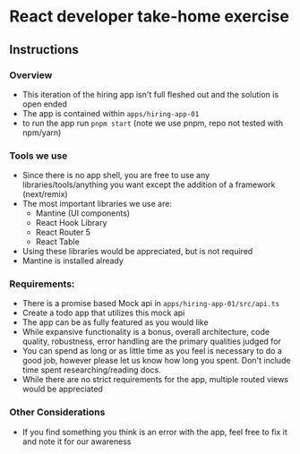 # React developer take-home exercise

## Instructions

### Overview

- This iteration of the hiring app isn't full fleshed out and the solution is open ended
- The app is contained within `apps/hiring-app-01`
- to run the app run `pnpm start` (note we use pnpm, repo not tested with npm/yarn)

### Tools we use

- Since there is no app shell, you are free to use any libraries/tools/anything you want except the addition of a framework (next/remix)
- The most important libraries we use are:
  - Mantine (UI components)
  - React Hook Library
  - React Router 5
  - React Table
- Using these libraries would be appreciated, but is not required
- Mantine is installed already

### Requirements:

- There is a promise based Mock api in `apps/hiring-app-01/src/api.ts`
- Create a todo app that utilizes this mock api
- The app can be as fully featured as you would like
- While expansive functionality is a bonus, overall architecture, code quality, 
robustness, error handling are the primary qualities judged for
- You can spend as long or as little time as you feel is necessary to do a good job, however please let us know how long you spent.
Don't include time spent researching/reading docs.
- While there are no strict requirements for the app, multiple routed views would be appreciated

### Other Considerations

- If you find something you think is an error with the app, feel free to fix it and note it for our awareness
